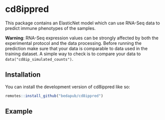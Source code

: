 
<!-- README.md is generated from README.Rmd. Please edit that file -->

# cd8ippred

<!-- badges: start -->
<!-- badges: end -->

This package contains an ElasticNet model which can use RNA-Seq data to
predict immune phenotypes of the samples.

**Warning**: RNA-Seq expression values can be strongly affected by both
the experimental protocol and the data processing. Before running the
prediction make sure that your data is comparable to data used in the
training dataset. A simple way to check is to compare your data to
`data("cd8ip_simulated_counts")`.

## Installation

You can install the development version of cd8ippred like so:

``` r
remotes::install_github("bedapub/cd8ippred")
```

## Example
